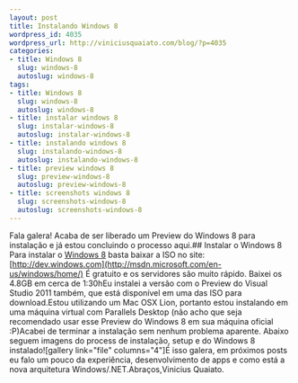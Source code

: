 ```yaml
--- 
layout: post
title: Instalando Windows 8
wordpress_id: 4035
wordpress_url: http://viniciusquaiato.com/blog/?p=4035
categories: 
- title: Windows 8
  slug: windows-8
  autoslug: windows-8
tags: 
- title: Windows 8
  slug: windows-8
  autoslug: windows-8
- title: instalar windows 8
  slug: instalar-windows-8
  autoslug: instalar-windows-8
- title: instalando windows 8
  slug: instalando-windows-8
  autoslug: instalando-windows-8
- title: preview windows 8
  slug: preview-windows-8
  autoslug: preview-windows-8
- title: screenshots windows 8
  slug: screenshots-windows-8
  autoslug: screenshots-windows-8
---
```

Fala galera! Acaba de ser liberado um Preview do Windows 8 para instalação e já estou concluindo o processo aqui.## Instalar o Windows 8
Para instalar o [Windows 8](http://msdn.microsoft.com/en-us/windows/home/) basta baixar a ISO no site: [http://dev.windows.com](http://msdn.microsoft.com/en-us/windows/home/) É gratuito e os servidores são muito rápido. Baixei os 4.8GB em cerca de 1:30hEu instalei a versão com o Preview do Visual Studio 2011 também, que está disponível em uma das ISO para download.Estou utilizando um Mac OSX Lion, portanto estou instalando em uma máquina virtual com Parallels Desktop (não acho que seja recomendado usar esse Preview do Windows 8 em sua máquina oficial :P)Acabei de terminar a instalação sem nenhum problema aparente. Abaixo seguem imagens do process de instalação, setup e do Windows 8 instalado![gallery link="file" columns="4"]É isso galera, em próximos posts eu falo um pouco da experiência, desenvolvimento de apps e como está a nova arquitetura Windows/.NET.Abraços,Vinicius Quaiato.
